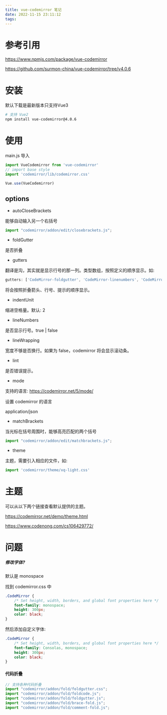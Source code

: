 ```yaml
---
title: vue-codemirror 笔记
date: 2022-11-15 23:11:12
tags:
---
```


# 参考引用

https://www.npmjs.com/package/vue-codemirror

https://github.com/surmon-china/vue-codemirror/tree/v4.0.6

# 安装

默认下载是最新版本只支持Vue3

```bash
# 支持 Vue2
npm install vue-codemirror@4.0.6
```


# 使用

main.js 导入

```js
import VueCodemirror from 'vue-codemirror'
// import base style
import 'codemirror/lib/codemirror.css'

Vue.use(VueCodemirror)
```




## options

- autoCloseBrackets

能够自动输入另一个右括号

```js
import "codemirror/addon/edit/closebrackets.js";
```

- foldGutter

是否折叠


- gutters

翻译是沟，其实就是显示行号的那一列。类型数组，按照定义的顺序显示。如:

```js
gutters: ['CodeMirror-foldgutter', 'CodeMirror-linenumbers', 'CodeMirror-lint-markers'],
```

将会按照折叠箭头、行号、提示的顺序显示。


- indentUnit

缩进空格量。默认: 2

- lineNumbers

是否显示行号。true | false


- lineWrapping

宽度不够是否换行。如果为 false，codemirror 将会显示滚动条。

- lint

是否错误提示。

- mode

支持的语言: https://codemirror.net/5/mode/

设置 codemirror 的语言

application/json


- matchBrackets

当光标在括号周围时，能够高亮匹配的两个括号

```js
import "codemirror/addon/edit/matchbrackets.js";
```

- theme

主题，需要引入相应的文件，如:

```js
import 'codemirror/theme/xq-light.css'
```



# 主题

可以从以下两个链接查看默认提供的主题。

https://codemirror.net/demo/theme.html

https://www.codenong.com/cs106429772/


# 问题

##### 修改字体?

默认是 monospace

找到 codemirror.css 中 

```css
.CodeMirror {
    /* Set height, width, borders, and global font properties here */
    font-family: monospace;
    height: 300px;
    color: black;
}
```

然后添加自定义字体:

```css
.CodeMirror {
    /* Set height, width, borders, and global font properties here */
    font-family: Consolas, monospace;
    height: 300px;
    color: black;
}
```


#### 代码折叠

```js
// 支持各种代码折叠
import "codemirror/addon/fold/foldgutter.css";
import "codemirror/addon/fold/foldcode.js";
import "codemirror/addon/fold/foldgutter.js";
import "codemirror/addon/fold/brace-fold.js";
import "codemirror/addon/fold/comment-fold.js";
```